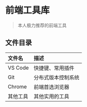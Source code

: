 # 前端工具库

> 本人极力推荐的前端工具

## 文件目录
 | 文件名   | 描述               |
 | :------- | :----------------- |
 | VS Code  | 快捷键、常用插件   |
 | Git      | 分布式版本控制系统 |
 | Chrome   | 前端首选浏览器     |
 | 其他工具 | 其他实用的工具     |
